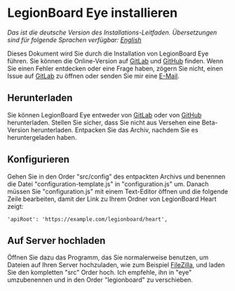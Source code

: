 # LegionBoard Eye installieren

*Das ist die deutsche Version des Installations-Leitfaden. Übersetzungen
sind für folgende Sprachen verfügbar: [English](english.md)*

Dieses Dokument wird Sie durch die Installation von LegionBoard Eye führen.
Sie können die Online-Version auf
[GitLab](https://gitlab.com/legionboard/eye/blob/master/install/german.md) und
[GitHub](https://github.com/legionboard/eye/blob/master/install/german.md) finden.
Wenn Sie einen Fehler entdecken oder eine Frage haben, zögern Sie nicht,
einen Issue auf [GitLab](https://gitlab.com/legionboard/eye/issues) zu öffnen
oder senden Sie mir eine [E-Mail](mailto:nicoalt@posteo.org).

## Herunterladen

Sie können LegionBoard Eye entweder von
[GitLab](https://gitlab.com/legionboard/eye/tags) oder von
[GitHub](https://github.com/legionboard/eye/releases) herunterladen.
Stellen Sie sicher, dass Sie nicht aus Versehen eine Beta-Version
herunterladen. Entpacken Sie das Archiv, nachdem Sie es heruntergeladen
haben.

## Konfigurieren

Gehen Sie in den Order "src/config" des entpackten Archivs
und benennen die Datei "configuration-template.js" in "configuration.js"
um. Danach müssen Sie "configuration.js" mit einem Text-Editor öffnen und
die folgende Zeile bearbeiten, damit der Link zu Ihrem Ordner von
LegionBoard Heart zeigt:
```
'apiRoot': 'https://example.com/legionboard/heart',
```

## Auf Server hochladen

Öffnen Sie dazu das Programm, das Sie normalerweise benutzen, um Dateien
auf Ihren Server hochzuladen, wie zum Beispiel
[FileZilla](https://filezilla-project.org/), und laden Sie den kompletten
"src" Order hoch. Ich empfehle, ihn in "eye" umzubenennen und in
den Order "legionboard" zu verschieben.
